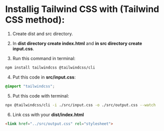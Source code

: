 # Installig Tailwind CSS with (Tailwind CSS method):

1. Create dist and src directory.

2. In **dist directory create index.html** and **in src directory create input.css**.

3. Run this command in terminal:
```bash
npm install tailwindcss @tailwindcss/cli
```

4. Put this code in **src/input.css**:
```css
@import "tailwindcss";
```

5. Put this code with terminal:
```bash
npx @tailwindcss/cli -i ./src/input.css -o ./src/output.css --watch
```

6. Link css with your **dist/index.html**
```html
<link href="../src/output.css" rel="stylesheet">
```
